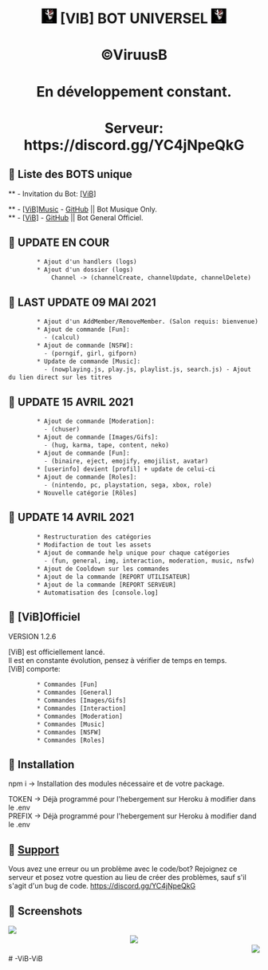 <h1 align="center"><img src="./assets/vib.jpg" width="30px"> [VIB] BOT UNIVERSEL <img src="./assets/vib.jpg" width="30px"></h1>

<h1 align="center">©ViruusB  </h1>
<h1 align="center">En développement constant.  </h1>

<h1 align="center">Serveur: https://discord.gg/YC4jNpeQkG </div></h1>

## 📝 Liste des BOTS unique  

** - Invitation du Bot: [[ViB]](https://discord.com/api/oauth2/authorize?client_id=742118190561099817&permissions=8&scope=bot)

** - [[ViB]Music](https://discord.com/oauth2/authorize?client_id=749823254126133318&permissions=37080128&scope=bot) - [GitHub](https://github.com/ViruusB/-ViB-Music) || Bot Musique Only.  
** - [[ViB]](https://discord.com/api/oauth2/authorize?client_id=742118190561099817&permissions=8&scope=bot) - [GitHub](https://github.com/ViruusB/-ViB-) || Bot General Officiel.  


## 📝 UPDATE EN COUR 
```
        * Ajout d'un handlers (logs)
        * Ajout d'un dossier (logs)
            Channel -> (channelCreate, channelUpdate, channelDelete)
```

## 📝 LAST UPDATE 09 MAI 2021  
```
        * Ajout d'un AddMember/RemoveMember. (Salon requis: bienvenue)
        * Ajout de commande [Fun]:
          - (calcul)
        * Ajout de commande [NSFW]:
          - (porngif, girl, gifporn)
        * Update de commande [Music]:
          - (nowplaying.js, play.js, playlist.js, search.js) - Ajout du lien direct sur les titres
```

## 📝 UPDATE 15 AVRIL 2021  
```
        * Ajout de commande [Moderation]:
          - (chuser)
        * Ajout de commande [Images/Gifs]:
          - (hug, karma, tape, content, neko)
        * Ajout de commande [Fun]:
          - (binaire, eject, emojify, emojilist, avatar)
        * [userinfo] devient [profil] + update de celui-ci
        * Ajout de commande [Roles]: 
          - (nintendo, pc, playstation, sega, xbox, role)
        * Nouvelle catégorie [Rôles]  
```

## 📝 UPDATE 14 AVRIL 2021  
```
        * Restructuration des catégories
        * Modifaction de tout les assets
        * Ajout de commande help unique pour chaque catégories
          - (fun, general, img, interaction, moderation, music, nsfw)
        * Ajout de Cooldown sur les commandes
        * Ajout de la commande [REPORT UTILISATEUR]
        * Ajout de la commande [REPORT SERVEUR]
        * Automatisation des [console.log]
```

## 📝 [ViB]Officiel  

VERSION 1.2.6  

[ViB] est officiellement lancé.  
Il est en constante évolution, pensez à vérifier de temps en temps.  
[ViB] comporte: 
```
        * Commandes [Fun]  
        * Commandes [General]  
        * Commandes [Images/Gifs] 
        * Commandes [Interaction]  
        * Commandes [Moderation]  
        * Commandes [Music]  
        * Commandes [NSFW]  
        * Commandes [Roles]  

```


## 📝 Installation  

npm i -> Installation des modules nécessaire et de votre package.  

TOKEN -> Déjà programmé pour l'hebergement sur Heroku à modifier dans le .env  
PREFIX -> Déjà programmé pour l'hebergement sur Heroku à modifier dand le .env  


## 📝 [Support](https://discord.gg/YC4jNpeQkG)  

Vous avez une erreur ou un problème avec le code/bot? Rejoignez ce serveur et posez votre question au lieu de créer des problèmes, sauf s'il s'agit d'un bug de code. https://discord.gg/YC4jNpeQkG 


## 📸 Screenshots  

<div align="left"><img src="https://i.imgur.com/Gnf8Gpq.png"></div>
<div align="center"><img src="https://i.imgur.com/hlzBpdK.png"></div>
<div align="right"><img src="https://i.imgur.com/FZdxrfm.png"></div># -ViB-ViB
